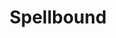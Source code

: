---
layout: game
title:  "Spellbound"
location: Games/Spellbound.html
width: 800
height: 600
desc: "You find yourself locked in an abandoned library... but is there more to it than meets the eye?"
time: 72 hours
made: Ludum Dare 37
jampage: https://web.archive.org/web/20201128105604/http://ludumdare.com/compo/ludum-dare-37/?action=preview&uid=110432
display-order: 3
music:
    1: "Foreword" 
    2: "Just Browsing" 
    3: "The Dark Pages" 
    4: "Water Skimmer"
bandcamp: https://random-storykeeper.bandcamp.com/album/spellbound-ost
controls: |
    <b>Arrow keys</b> or <b>WASD</b> - Move <br>
    <b>Z</b> - Interact<br>
    <b>X</b> - Shoot<br>
instructions: |
    TODO
---